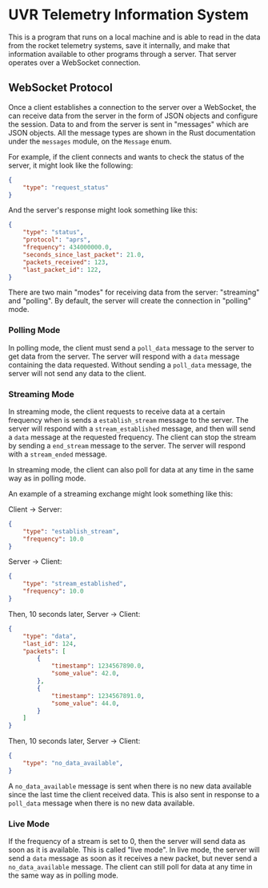# UVR Telemetry Information System

This is a program that runs on a local machine and is able to read in the data
from the rocket telemetry systems, save it internally, and make that information
available to other programs through a server. That server operates over a
WebSocket connection.

## WebSocket Protocol

Once a client establishes a connection to the server over a WebSocket, the
can receive data from the server in the form of JSON objects and configure
the session. Data to and from the server is sent in "messages" which are
JSON objects. All the message types are shown in the Rust documentation under
the `messages` module, on the `Message` enum.

For example, if the client connects and wants to check the status of the
server, it might look like the following:

```json
{
    "type": "request_status"
}
```

And the server's response might look something like this:

```json
{
    "type": "status",
    "protocol": "aprs",
    "frequency": 434000000.0,
    "seconds_since_last_packet": 21.0,
    "packets_received": 123,
    "last_packet_id": 122,
}
```

There are two main "modes" for receiving data from the server: "streaming" and
"polling". By default, the server will create the connection in "polling" mode.

### Polling Mode

In polling mode, the client must send a `poll_data` message to the server to
get data from the server. The server will respond with a `data` message
containing the data requested. Without sending a `poll_data` message, the
server will not send any data to the client.

### Streaming Mode

In streaming mode, the client requests to receive data at a certain frequency
when is sends a `establish_stream` message to the server. The server will
respond with a `stream_established` message, and then will send a `data`
message at the requested frequency. The client can stop the stream by sending
a `end_stream` message to the server. The server will respond with a
`stream_ended` message.

In streaming mode, the client can also poll for data at any time in the same
way as in polling mode.

An example of a streaming exchange might look something like this:

Client -> Server:
```json
{
    "type": "establish_stream",
    "frequency": 10.0
}
```

Server -> Client:
```json
{
    "type": "stream_established",
    "frequency": 10.0
}
```

Then, 10 seconds later, Server -> Client:
```json
{
    "type": "data",
    "last_id": 124,
    "packets": [
        {
            "timestamp": 1234567890.0,
            "some_value": 42.0,
        },
        {
            "timestamp": 1234567891.0,
            "some_value": 44.0,
        }
    ]
}
```

Then, 10 seconds later, Server -> Client:
```json
{
    "type": "no_data_available",
}
```

A `no_data_available` message is sent when there is no new data available
since the last time the client received data. This is also sent in response
to a `poll_data` message when there is no new data available.

### Live Mode

If the frequency of a stream is set to 0, then the server will send data as
soon as it is available. This is called "live mode". In live mode, the server
will send a `data` message as soon as it receives a new packet, but never send
a `no_data_available` message. The client can still poll for data at any time
in the same way as in polling mode.